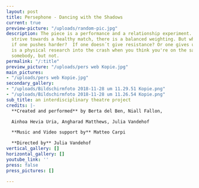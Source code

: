 ```yaml
---
layout: post
title: Persephone - Dancing with the Shadows
current: true
preview-picture: "/uploads/random-pic.jpg"
description: The piece is a performance and a relationship experiment. As two performers
  strive towards a healthy match, there is a balanced weighting. But what happens
  if one pushes harder?  If one doesn´t give resistance? Or one gives up? The performance
  is a physical research into the crash when you think you're on the same page as
  somebody, but not.
permalink: "/:title"
preview_picture: "/uploads/pers web Kopie.jpg"
main_pictures:
- "/uploads/pers web Kopie.jpg"
secondary_gallery:
- "/uploads/Bildschirmfoto 2018-11-28 um 11.29.51 Kopie.png"
- "/uploads/Bildschirmfoto 2018-11-28 um 11.26.54 Kopie.png"
sub_title: an interdisciplinary theatre project
credits: |-
  **Created and performed** by Berta del Ben, Niall Fallon,

  Ainhoa Hevia Uria, Angharad Matthews, Julia Vandehof

  **Music and Video support by** Matteo Carpi

  **Directed by** Julia Vandehof
vertical_gallery: []
horizontal_gallery: []
youtube_link: ''
press: false
press_pictures: []

---
```

